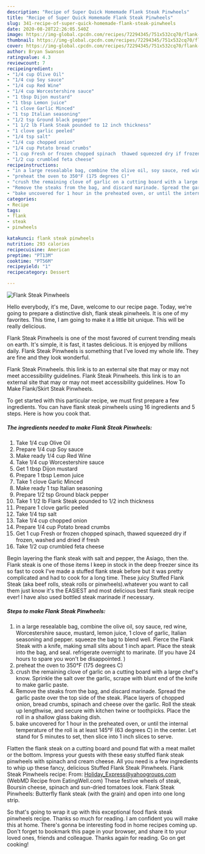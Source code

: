 ```yaml
---
description: "Recipe of Super Quick Homemade Flank Steak Pinwheels"
title: "Recipe of Super Quick Homemade Flank Steak Pinwheels"
slug: 341-recipe-of-super-quick-homemade-flank-steak-pinwheels
date: 2020-08-28T22:26:05.540Z
image: https://img-global.cpcdn.com/recipes/72294345/751x532cq70/flank-steak-pinwheels-recipe-main-photo.jpg
thumbnail: https://img-global.cpcdn.com/recipes/72294345/751x532cq70/flank-steak-pinwheels-recipe-main-photo.jpg
cover: https://img-global.cpcdn.com/recipes/72294345/751x532cq70/flank-steak-pinwheels-recipe-main-photo.jpg
author: Bryan Swanson
ratingvalue: 4.3
reviewcount: 7
recipeingredient:
- "1/4 cup Olive Oil"
- "1/4 cup Soy sauce"
- "1/4 cup Red Wine"
- "1/4 cup Worcestershire sauce"
- "1 tbsp Dijon mustard"
- "1 tbsp Lemon juice"
- "1 clove Garlic Minced"
- "1 tsp Italian seasoning"
- "1/2 tsp Ground black pepper"
- "1 1/2 lb Flank Steak pounded to 12 inch thickness"
- "1 clove garlic peeled"
- "1/4 tsp salt"
- "1/4 cup chopped onion"
- "1/4 cup Potato bread crumbs"
- "1 cup Fresh or frozen chopped spinach  thawed squeezed dry if frozen washed and dried if fresh"
- "1/2 cup crumbled feta cheese"
recipeinstructions:
- "in a large resealable bag, combine the olive oil, soy sauce, red wine, Worcestershire sauce, mustard, lemon juice, 1 clove of garlic, Italian seasoning and pepper.  squeeze the bag to blend well.  Pierce the Flank Steak with a knife, making small slits about 1 inch apart. Place the steak into the bag, and seal. refrigerate overnight to marinate. (If you have 24 hours to spare you won&#39;t be disappointed. )"
- "preheat the oven to 350°F (175 degrees C)"
- "crush the remaining clove of garlic on a cutting board with a large chef&#39;s know.  Sprinkle the salt over the garlic,  scrape with blunt end of the knife to make garlic paste."
- "Remove the steaks from the bag, and discard marinade. Spread the garlic paste over the top side of the steak. Place layers of chopped onion, bread crumbs, spinach and cheese over the garlic.  Roll the steak up lengthwise, and secure with kitchen twine or toothpicks.  Place the roll in a shallow glass baking dish."
- "bake uncovered for 1 hour in the preheated oven, or until the internal temperature of the roll is at least 145°F (63 degrees C) in the center. Let stand for 5 minutes to set, then slice into 1 inch slices to serve."
categories:
- Recipe
tags:
- flank
- steak
- pinwheels

katakunci: flank steak pinwheels 
nutrition: 293 calories
recipecuisine: American
preptime: "PT13M"
cooktime: "PT56M"
recipeyield: "1"
recipecategory: Dessert

---
```



![Flank Steak Pinwheels](https://img-global.cpcdn.com/recipes/72294345/751x532cq70/flank-steak-pinwheels-recipe-main-photo.jpg)

Hello everybody, it's me, Dave, welcome to our recipe page. Today, we're going to prepare a distinctive dish, flank steak pinwheels. It is one of my favorites. This time, I am going to make it a little bit unique. This will be really delicious.

Flank Steak Pinwheels is one of the most favored of current trending meals on earth. It's simple, it is fast, it tastes delicious. It is enjoyed by millions daily. Flank Steak Pinwheels is something that I've loved my whole life. They are fine and they look wonderful.

Flank Steak Pinwheels. this link is to an external site that may or may not meet accessibility guidelines. Flank Steak Pinwheels. this link is to an external site that may or may not meet accessibility guidelines. How To Make Flank/Skirt Steak Pinwheels.


To get started with this particular recipe, we must first prepare a few ingredients. You can have flank steak pinwheels using 16 ingredients and 5 steps. Here is how you cook that.

<!--inarticleads1-->

##### The ingredients needed to make Flank Steak Pinwheels:

1. Take 1/4 cup Olive Oil
1. Prepare 1/4 cup Soy sauce
1. Make ready 1/4 cup Red Wine
1. Take 1/4 cup Worcestershire sauce
1. Get 1 tbsp Dijon mustard
1. Prepare 1 tbsp Lemon juice
1. Take 1 clove Garlic Minced
1. Make ready 1 tsp Italian seasoning
1. Prepare 1/2 tsp Ground black pepper
1. Take 1 1/2 lb Flank Steak pounded to 1/2 inch thickness
1. Prepare 1 clove garlic peeled
1. Take 1/4 tsp salt
1. Take 1/4 cup chopped onion
1. Prepare 1/4 cup Potato bread crumbs
1. Get 1 cup Fresh or frozen chopped spinach,  thawed squeezed dry if frozen, washed and dried if fresh
1. Take 1/2 cup crumbled feta cheese


Begin layering the flank steak with salt and pepper, the Asiago, then the. Flank steak is one of those items I keep in stock in the deep freezer since its so fast to cook I&#39;ve made a stuffed flank steak before but it was pretty complicated and had to cook for a long time. These juicy Stuffed Flank Steak (aka beef rolls, steak rolls or pinwheels).whatever you want to call them just know it&#39;s the EASIEST and most delicious best flank steak recipe ever! I have also used bottled steak marinade if necessary. 

<!--inarticleads2-->

##### Steps to make Flank Steak Pinwheels:

1. in a large resealable bag, combine the olive oil, soy sauce, red wine, Worcestershire sauce, mustard, lemon juice, 1 clove of garlic, Italian seasoning and pepper.  squeeze the bag to blend well.  Pierce the Flank Steak with a knife, making small slits about 1 inch apart. Place the steak into the bag, and seal. refrigerate overnight to marinate. (If you have 24 hours to spare you won&#39;t be disappointed. )
1. preheat the oven to 350°F (175 degrees C)
1. crush the remaining clove of garlic on a cutting board with a large chef&#39;s know.  Sprinkle the salt over the garlic,  scrape with blunt end of the knife to make garlic paste.
1. Remove the steaks from the bag, and discard marinade. Spread the garlic paste over the top side of the steak. Place layers of chopped onion, bread crumbs, spinach and cheese over the garlic.  Roll the steak up lengthwise, and secure with kitchen twine or toothpicks.  Place the roll in a shallow glass baking dish.
1. bake uncovered for 1 hour in the preheated oven, or until the internal temperature of the roll is at least 145°F (63 degrees C) in the center. Let stand for 5 minutes to set, then slice into 1 inch slices to serve.


Flatten the flank steak on a cutting board and pound flat with a meat mallet or the bottom. Impress your guests with these easy stuffed flank steak pinwheels with spinach and cream cheese. All you need is a few ingredients to whip up these fancy, delicious Stuffed Flank Steak Pinwheels. Flank Steak Pinwheels recipe: From: Holiday_Express@yahoogroups.com (WebMD Recipe from EatingWell.com) These festive wheels of steak, Boursin cheese, spinach and sun-dried tomatoes look. Flank Steak Pinwheels: Butterfly flank steak (with the grain) and open into one long strip. 

So that's going to wrap it up with this exceptional food flank steak pinwheels recipe. Thanks so much for reading. I am confident you will make this at home. There's gonna be interesting food in home recipes coming up. Don't forget to bookmark this page in your browser, and share it to your loved ones, friends and colleague. Thanks again for reading. Go on get cooking!
